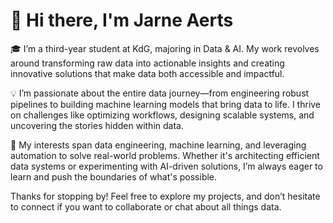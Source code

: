 # 👋 Hi there, I'm Jarne Aerts

🎓 I’m a third-year student at KdG, majoring in Data & AI. My work revolves around transforming raw data into actionable insights and creating innovative solutions that make data both accessible and impactful.

💡 I’m passionate about the entire data journey—from engineering robust pipelines to building machine learning models that bring data to life. I thrive on challenges like optimizing workflows, designing scalable systems, and uncovering the stories hidden within data.

🚀 My interests span data engineering, machine learning, and leveraging automation to solve real-world problems. Whether it's architecting efficient data systems or experimenting with AI-driven solutions, I’m always eager to learn and push the boundaries of what's possible.

Thanks for stopping by! Feel free to explore my projects, and don’t hesitate to connect if you want to collaborate or chat about all things data.
